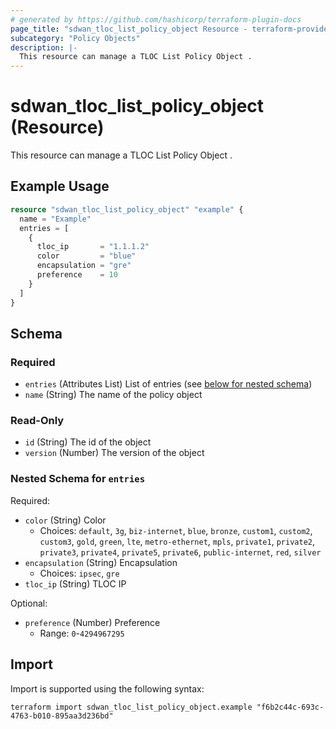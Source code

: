 ```yaml
---
# generated by https://github.com/hashicorp/terraform-plugin-docs
page_title: "sdwan_tloc_list_policy_object Resource - terraform-provider-sdwan"
subcategory: "Policy Objects"
description: |-
  This resource can manage a TLOC List Policy Object .
---
```


# sdwan_tloc_list_policy_object (Resource)

This resource can manage a TLOC List Policy Object .

## Example Usage

```terraform
resource "sdwan_tloc_list_policy_object" "example" {
  name = "Example"
  entries = [
    {
      tloc_ip       = "1.1.1.2"
      color         = "blue"
      encapsulation = "gre"
      preference    = 10
    }
  ]
}
```

<!-- schema generated by tfplugindocs -->
## Schema

### Required

- `entries` (Attributes List) List of entries (see [below for nested schema](#nestedatt--entries))
- `name` (String) The name of the policy object

### Read-Only

- `id` (String) The id of the object
- `version` (Number) The version of the object

<a id="nestedatt--entries"></a>
### Nested Schema for `entries`

Required:

- `color` (String) Color
  - Choices: `default`, `3g`, `biz-internet`, `blue`, `bronze`, `custom1`, `custom2`, `custom3`, `gold`, `green`, `lte`, `metro-ethernet`, `mpls`, `private1`, `private2`, `private3`, `private4`, `private5`, `private6`, `public-internet`, `red`, `silver`
- `encapsulation` (String) Encapsulation
  - Choices: `ipsec`, `gre`
- `tloc_ip` (String) TLOC IP

Optional:

- `preference` (Number) Preference
  - Range: `0`-`4294967295`

## Import

Import is supported using the following syntax:

```shell
terraform import sdwan_tloc_list_policy_object.example "f6b2c44c-693c-4763-b010-895aa3d236bd"
```
